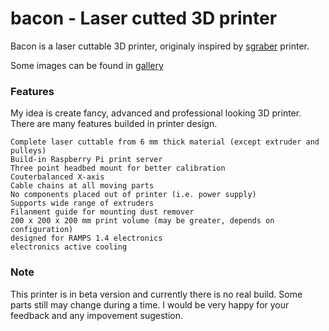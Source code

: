 # bacon - Laser cutted 3D printer

Bacon is a laser cuttable 3D printer, originaly inspired by [sgraber](https://github.com/sgraber) printer.

Some images can be found in [gallery](https://plus.google.com/photos/114469468674423850579/albums/5955138559629498817)

### Features

My idea is create fancy, advanced and professional looking 3D printer. There are
many features builded in printer design.

    Complete laser cuttable from 6 mm thick material (except extruder and pulleys)
    Build-in Raspberry Pi print server
    Three point headbed mount for better calibration
    Couterbalanced X-axis
    Cable chains at all moving parts
    No components placed out of printer (i.e. power supply)
    Supports wide range of extruders
    Filanment guide for mounting dust remover
    200 x 200 x 200 mm print volume (may be greater, depends on configuration)
    designed for RAMPS 1.4 electronics
    electronics active cooling

### Note
   
This printer is in beta version and currently there is no real build. Some parts
still may change during a time. I would be very happy for your feedback and any
impovement sugestion.
